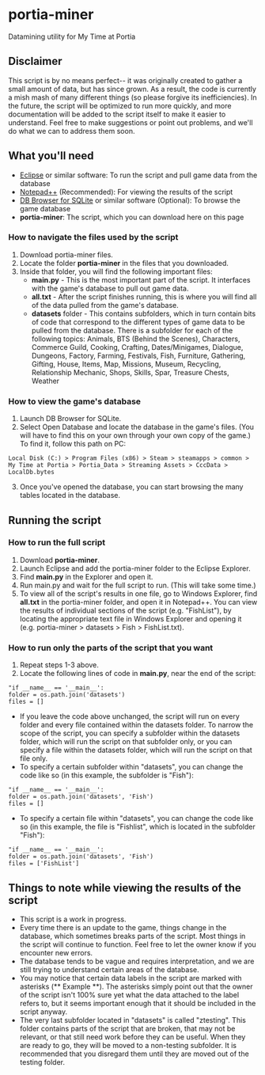 # portia-miner
Datamining utility for My Time at Portia

## Disclaimer
This script is by no means perfect-- it was originally created to gather a small amount of data, but has since grown. As a result, the code is currently a mish mash of many different things (so please forgive its inefficiencies).
In the future, the script will be optimized to run more quickly, and more documentation will be added to the script itself to make it easier to understand.
Feel free to make suggestions or point out problems, and we'll do what we can to address them soon.

## What you'll need
* [Eclipse](https://www.eclipse.org/downloads/) or similar software: To run the script and pull game data from the database
* [Notepad++](https://notepad-plus-plus.org/download/v7.6.3.html) (Recommended): For viewing the results of the script
* [DB Browser for SQLite](https://sqlitebrowser.org/dl/) or similar software (Optional): To browse the game database
* **portia-miner**: The script, which you can download here on this page

### How to navigate the files used by the script
1. Download portia-miner files.
2. Locate the folder **portia-miner** in the files that you downloaded.
3. Inside that folder, you will find the following important files:
   * **main.py** - This is the most important part of the script. It interfaces with the game's database to pull out game data.
   * **all.txt** - After the script finishes running, this is where you will find all of the data pulled from the game's database.
   * **datasets** folder - This contains subfolders, which in turn contain bits of code that correspond to the different types of game data to be pulled from the database. There is a subfolder for each of the following topics: Animals, BTS (Behind the Scenes), Characters, Commerce Guild, Cooking, Crafting, Dates/Minigames, Dialogue, Dungeons, Factory, Farming, Festivals, Fish, Furniture, Gathering, Gifting, House, Items, Map, Missions, Museum, Recycling, Relationship Mechanic, Shops, Skills, Spar, Treasure Chests, Weather

### How to view the game's database
1. Launch DB Browser for SQLite.
2. Select Open Database and locate the database in the game's files. (You will have to find this on your own through your own copy of the game.) To find it, follow this path on PC:
```
Local Disk (C:) > Program Files (x86) > Steam > steamapps > common > My Time at Portia > Portia_Data > Streaming Assets > CccData > LocalDb.bytes
```
3. Once you've opened the database, you can start browsing the many tables located in the database.

## Running the script
### How to run the full script
1. Download **portia-miner**.
2. Launch Eclipse and add the portia-miner folder to the Eclipse Explorer.
3. Find **main.py** in the Explorer and open it.
4. Run main.py and wait for the full script to run. (This will take some time.)
5. To view all of the script's results in one file, go to Windows Explorer, find **all.txt** in the portia-miner folder, and open it in Notepad++. You can view the results of individual sections of the script (e.g. "FishList"), by locating the appropriate text file in Windows Explorer and opening it (e.g. portia-miner > datasets > Fish > FishList.txt).

### How to run only the parts of the script that you want
1. Repeat steps 1-3 above.
2. Locate the following lines of code in **main.py**, near the end of the script:
```
"if __name__ == '__main__':
folder = os.path.join('datasets')
files = []
```
* If you leave the code above unchanged, the script will run on every folder and every file contained within the datasets folder. To narrow the scope of the script, you can specify a subfolder within the datasets folder, which will run the script on that subfolder only, or you can specify a file within the datasets folder, which will run the script on that file only.
* To specify a certain subfolder within "datasets", you can change the code like so (in this example, the subfolder is "Fish"):
```
"if __name__ == '__main__':
folder = os.path.join('datasets', 'Fish')
files = []
```
- To specify a certain file within "datasets", you can change the code like so (in this example, the file is "Fishlist", which is located in the subfolder "Fish"):
```
"if __name__ == '__main__':
folder = os.path.join('datasets', 'Fish')
files = ['FishList']
```

## Things to note while viewing the results of the script
* This script is a work in progress.
* Every time there is an update to the game, things change in the database, which sometimes breaks parts of the script. Most things in the script will continue to function. Feel free to let the owner know if you encounter new errors. 
* The database tends to be vague and requires interpretation, and we are still trying to understand certain areas of the database.
* You may notice that certain data labels in the script are marked with asterisks (** Example **). The asterisks simply point out that the owner of the script isn't 100% sure yet what the data attached to the label refers to, but it seems important enough that it should be included in the script anyway.
* The very last subfolder located in "datasets" is called "ztesting". This folder contains parts of the script that are broken, that may not be relevant, or that still need work before they can be useful. When they are ready to go, they will be moved to a non-testing subfolder. It is recommended that you disregard them until they are moved out of the testing folder.
